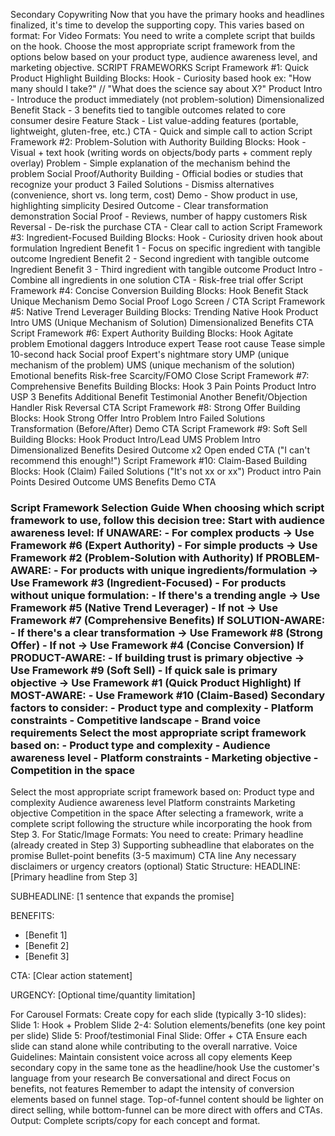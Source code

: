 Secondary Copywriting
Now that you have the primary hooks and headlines finalized, it's time to develop the supporting copy. This varies based on format:
For Video Formats:
You need to write a complete script that builds on the hook. Choose the most appropriate script framework from the options below based on your product type, audience awareness level, and marketing objective.
SCRIPT FRAMEWORKS
Script Framework #1: Quick Product Highlight Building Blocks:
Hook - Curiosity based hook ex: "How many should I take?" // "What does the science say about X?"
Product Intro - Introduce the product immediately (not problem-solution)
Dimensionalized Benefit Stack - 3 benefits tied to tangible outcomes related to core consumer desire
Feature Stack - List value-adding features (portable, lightweight, gluten-free, etc.)
CTA - Quick and simple call to action
Script Framework #2: Problem-Solution with Authority Building Blocks:
Hook - Visual + text hook (writing words on objects/body parts + comment reply overlay)
Problem - Simple explanation of the mechanism behind the problem
Social Proof/Authority Building - Official bodies or studies that recognize your product
3 Failed Solutions - Dismiss alternatives (convenience, short vs. long term, cost)
Demo - Show product in use, highlighting simplicity
Desired Outcome - Clear transformation demonstration
Social Proof - Reviews, number of happy customers
Risk Reversal - De-risk the purchase
CTA - Clear call to action
Script Framework #3: Ingredient-Focused Building Blocks:
Hook - Curiosity driven hook about formulation
Ingredient Benefit 1 - Focus on specific ingredient with tangible outcome
Ingredient Benefit 2 - Second ingredient with tangible outcome
Ingredient Benefit 3 - Third ingredient with tangible outcome
Product Intro - Combine all ingredients in one solution
CTA - Risk-free trial offer
Script Framework #4: Concise Conversion Building Blocks:
Hook
Benefit Stack
Unique Mechanism
Demo
Social Proof
Logo Screen / CTA
Script Framework #5: Native Trend Leverager Building Blocks:
Trending Native Hook
Product Intro
UMS (Unique Mechanism of Solution)
Dimensionalized Benefits
CTA
Script Framework #6: Expert Authority Building Blocks:
Hook
Agitate problem
Emotional daggers
Introduce expert
Tease root cause
Tease simple 10-second hack
Social proof
Expert's nightmare story
UMP (unique mechanism of the problem)
UMS (unique mechanism of the solution)
Emotional benefits
Risk-free
Scarcity/FOMO
Close
Script Framework #7: Comprehensive Benefits Building Blocks:
Hook
3 Pain Points
Product Intro
USP
3 Benefits
Additional Benefit
Testimonial
Another Benefit/Objection Handler
Risk Reversal
CTA
Script Framework #8: Strong Offer Building Blocks:
Hook
Strong Offer Intro
Problem Intro
Failed Solutions
Transformation (Before/After)
Demo
CTA
Script Framework #9: Soft Sell Building Blocks:
Hook
Product Intro/Lead
UMS
Problem Intro
Dimensionalized Benefits
Desired Outcome x2
Open ended CTA ("I can't recommend this enough!")
Script Framework #10: Claim-Based Building Blocks:
Hook (Claim)
Failed Solutions ("It's not xx or xx")
Product intro
Pain Points
Desired Outcome
UMS
Benefits
Demo
CTA
### Script Framework Selection Guide When choosing which script framework to use, follow this decision tree: **Start with audience awareness level:** **If UNAWARE:** - For complex products → Use Framework #6 (Expert Authority) - For simple products → Use Framework #2 (Problem-Solution with Authority) **If PROBLEM-AWARE:** - For products with unique ingredients/formulation → Use Framework #3 (Ingredient-Focused) - For products without unique formulation: - If there's a trending angle → Use Framework #5 (Native Trend Leverager) - If not → Use Framework #7 (Comprehensive Benefits) **If SOLUTION-AWARE:** - If there's a clear transformation → Use Framework #8 (Strong Offer) - If not → Use Framework #4 (Concise Conversion) **If PRODUCT-AWARE:** - If building trust is primary objective → Use Framework #9 (Soft Sell) - If quick sale is primary objective → Use Framework #1 (Quick Product Highlight) **If MOST-AWARE:** - Use Framework #10 (Claim-Based) **Secondary factors to consider:** - Product type and complexity - Platform constraints - Competitive landscape - Brand voice requirements Select the most appropriate script framework based on: - Product type and complexity - Audience awareness level - Platform constraints - Marketing objective - Competition in the space
Select the most appropriate script framework based on:
Product type and complexity
Audience awareness level
Platform constraints
Marketing objective
Competition in the space
After selecting a framework, write a complete script following the structure while incorporating the hook from Step 3.
For Static/Image Formats:
You need to create:
Primary headline (already created in Step 3)
Supporting subheadline that elaborates on the promise
Bullet-point benefits (3-5 maximum)
CTA line
Any necessary disclaimers or urgency creators (optional)
Static Structure:
HEADLINE: [Primary headline from Step 3]

SUBHEADLINE: [1 sentence that expands the promise]

BENEFITS:
- [Benefit 1]
- [Benefit 2]
- [Benefit 3]

CTA: [Clear action statement]

URGENCY: [Optional time/quantity limitation]

For Carousel Formats:
Create copy for each slide (typically 3-10 slides):
Slide 1: Hook + Problem
Slide 2-4: Solution elements/benefits (one key point per slide)
Slide 5: Proof/testimonial
Final Slide: Offer + CTA
Ensure each slide can stand alone while contributing to the overall narrative.
Voice Guidelines:
Maintain consistent voice across all copy elements
Keep secondary copy in the same tone as the headline/hook
Use the customer's language from your research
Be conversational and direct
Focus on benefits, not features
Remember to adapt the intensity of conversion elements based on funnel stage. Top-of-funnel content should be lighter on direct selling, while bottom-funnel can be more direct with offers and CTAs.
Output: Complete scripts/copy for each concept and format.
